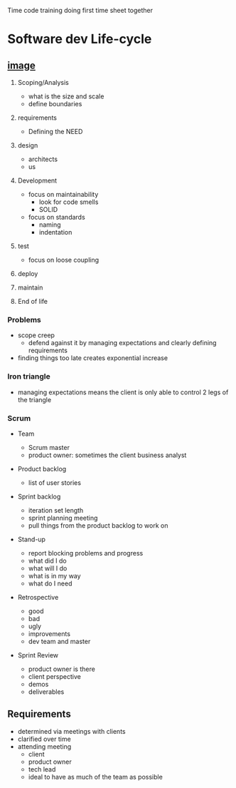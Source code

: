 
Time code training doing first time sheet together


# Software dev Life-cycle

## [image](https://www.bing.com/images/search?view=detailV2&ccid=S8jXtwyH&id=724D11938B50663A958F447EF4791774CBA5CDDD&thid=OIP.S8jXtwyHahbKbUflrdHnTQHaDt&mediaurl=https%3a%2f%2ferbis.com%2fblog%2fwp-content%2fuploads%2f2020%2f05%2fErbis-Blogpost-infographic-2.jpg&cdnurl=https%3a%2f%2fth.bing.com%2fth%2fid%2fR.4bc8d7b70c876a16ca6d47e5add1e74d%3frik%3d3c2ly3QXefR%252bRA%26pid%3dImgRaw%26r%3d0&exph=700&expw=1400&q=software+dev+life+cycle&simid=607986353791192747&FORM=IRPRST&ck=EE05D0DCE80BE0B494AF1DA60E073C9E&selectedIndex=27&mode=overlay)
1. Scoping/Analysis
    - what is the size and scale
    - define boundaries
2. requirements
    - Defining the NEED
3. design
    - architects
    - us
4. Development
    - focus on maintainability
        - look for code smells
        - SOLID
    - focus on standards
        - naming
        - indentation
5. test
    - focus on loose coupling
6. deploy
7. maintain

8. End of life



### Problems

- scope creep
    - defend against it by managing expectations and clearly defining requirements
- finding things too late creates exponential increase


### Iron triangle

- managing expectations means the client is only able to control 2 legs of the triangle



### Scrum

- Team
    - Scrum master
    - product owner: sometimes the client business analyst

- Product backlog
    - list of user stories

- Sprint backlog
    - iteration set length
    - sprint planning meeting
    - pull things from the product backlog to work on

- Stand-up  
    - report blocking problems and progress
    - what did I do
    - what will I do
    - what is in my way
    - what do I need

- Retrospective
    - good
    - bad
    - ugly
    - improvements
    - dev team and master

- Sprint Review
    - product owner is there
    - client perspective
    - demos
    - deliverables


## Requirements

- determined via meetings with clients
- clarified over time
- attending meeting
    - client
    - product owner
    - tech lead
    - ideal to have as much of the team as possible
    
